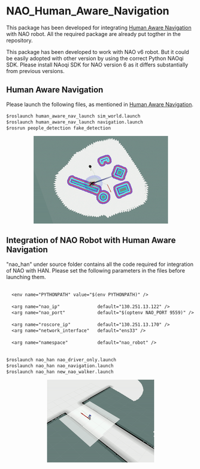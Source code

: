 # NAO_Human_Aware_Navigation

This package has been developed for integrating [Human Aware Navigation](https://github.com/marinaKollmitz/human_aware_navigation) with NAO robot. All the required package are already put togther in the repository. 

This package has been developed to work with NAO v6 robot. But it could be easily adopted with other version by using the correct Python NAOqi SDK. Please install NAoqi SDK for NAO version 6 as it differs substantially from previous versions. 


## Human Aware Navigation 

Please launch the following files, as mentioned in [Human Aware Navigation](https://github.com/marinaKollmitz/human_aware_navigation).

```
$roslaunch human_aware_nav_launch sim_world.launch
$roslaunch human_aware_nav_launch navigation.launch
$rosrun people_detection fake_detection
```

 <p align="center">
  <img src="HAN.gif">
 </p>

## Integration of NAO Robot with Human Aware Navigation 

"nao_han" under source folder contains all the code required for integration of NAO with HAN. Please set the following parameters in the files before launching them. 
```

  <env name="PYTHONPATH" value="$(env PYTHONPATH)" />

  <arg name="nao_ip"              default="130.251.13.122" />
  <arg name="nao_port"            default="$(optenv NAO_PORT 9559)" />

  <arg name="roscore_ip"          default="130.251.13.170" />
  <arg name="network_interface"   default="ens33" />

  <arg name="namespace"           default="nao_robot" />


```


```
$roslaunch nao_han nao_driver_only.launch
$roslaunch nao_han nao_navigation.launch
$roslaunch nao_han new_nao_walker.launch
```

 <p align="center">
  <img src="NAO_HAN.gif">
 </p>
